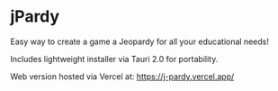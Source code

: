 # jPardy
Easy way to create a game a Jeopardy for all your educational needs!

Includes lightweight installer via Tauri 2.0 for portability.

Web version hosted via Vercel at: https://j-pardy.vercel.app/